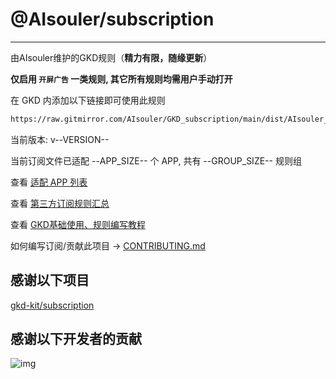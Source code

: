 # @AIsouler/subscription

---

由AIsouler维护的GKD规则（**精力有限，随缘更新**）

**仅启用 `开屏广告` 一类规则, 其它所有规则均需用户手动打开**

在 GKD 内添加以下链接即可使用此规则

```txt
https://raw.gitmirror.com/AIsouler/GKD_subscription/main/dist/AIsouler_gkd.json5
```

当前版本: v--VERSION--

当前订阅文件已适配 --APP_SIZE-- 个 APP, 共有 --GROUP_SIZE-- 规则组

查看 [适配 APP 列表](./AppList.md)

查看 [第三方订阅规则汇总](https://github.com/Adpro-Team/GKD_THS_List)

查看 [GKD基础使用、规则编写教程](https://github.com/Snoopy1866/blogs/tree/main/software/gkd)

如何编写订阅/贡献此项目 -> [CONTRIBUTING.md](./CONTRIBUTING.md)

## 感谢以下项目

[gkd-kit/subscription](https://github.com/gkd-kit/subscription)

## 感谢以下开发者的贡献

![img](https://contrib.rocks/image?repo=gkd-kit/subscription&_v=--VERSION--)
